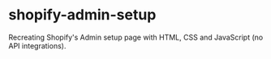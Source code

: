 # shopify-admin-setup
Recreating Shopify's Admin setup page with HTML, CSS and JavaScript (no API integrations).
